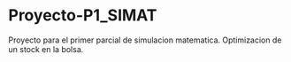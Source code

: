# Proyecto-P1_SIMAT
Proyecto para el primer parcial de simulacion matematica. Optimizacion de un stock en la bolsa.

